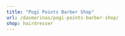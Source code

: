 ```yaml
---
title: "Pogi Points Barber Shop"
url: /dasmarinas/pogi-points-barber-shop/
shop: hairdresser
---
```

